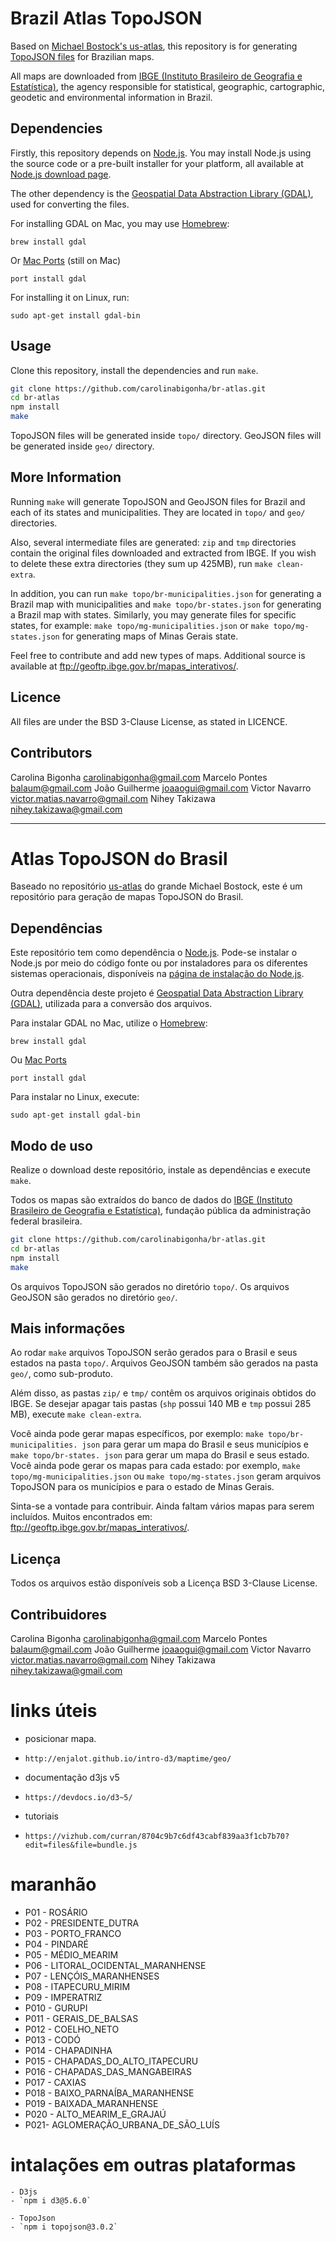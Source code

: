 # Brazil Atlas TopoJSON

Based on [Michael Bostock's us-atlas](http://github.com/mbostock/us-atlas.git), this repository is for generating [TopoJSON files](https://github.com/mbostock/topojson) for Brazilian maps.

All maps are downloaded from [IBGE (Instituto Brasileiro de Geografia e Estatística)](http://www.ibge.gov.br/), the agency responsible for
statistical, geographic, cartographic, geodetic and environmental information
in Brazil.

## Dependencies

Firstly, this repository depends on [Node.js](http://nodejs.org/).
You may install Node.js using the source code or a pre-built
installer for your platform, all available at
[Node.js download page](http://nodejs.org/download/).

The other dependency is the
[Geospatial Data Abstraction Library (GDAL)](http://www.gdal.org/),
used for converting the files.

For installing GDAL on Mac, you may use [Homebrew](http://brew.sh/):

```
brew install gdal
```

Or [Mac Ports](macports.org) (still on Mac)

```
port install gdal
```

For installing it on Linux, run:

```
sudo apt-get install gdal-bin
```

## Usage

Clone this repository, install the dependencies and run `make`.

```bash
git clone https://github.com/carolinabigonha/br-atlas.git
cd br-atlas
npm install
make
```

TopoJSON files will be generated inside ``topo/`` directory.
GeoJSON files will be generated inside ``geo/`` directory.

## More Information

Running ``make`` will generate TopoJSON and GeoJSON files for Brazil and
each of its states and municipalities. They are located in ``topo/`` and ``geo/`` directories.

Also, several intermediate files are generated: ``zip`` and ``tmp``
directories contain the original files downloaded and extracted from
IBGE. If you wish to delete these extra directories (they sum up 425MB),
run ``make clean-extra``.

In addition, you can run ``make topo/br-municipalities.json`` for generating
a Brazil map with municipalities and ``make topo/br-states.json`` for generating
a Brazil map with states. Similarly, you may generate files for
specific states, for example:
``make topo/mg-municipalities.json`` or ``make topo/mg-states.json``
for generating maps of Minas Gerais state.

Feel free to contribute and add new types of maps.
Additional source is available at ftp://geoftp.ibge.gov.br/mapas_interativos/.

## Licence

All files are under the BSD 3-Clause License, as stated in LICENCE.

## Contributors
Carolina Bigonha <carolinabigonha@gmail.com>
Marcelo Pontes <balaum@gmail.com>
João Guilherme <joaaogui@gmail.com>
Victor Navarro <victor.matias.navarro@gmail.com>
Nihey Takizawa <nihey.takizawa@gmail.com>

-----------------------------------

# Atlas TopoJSON do Brasil

Baseado no repositório [us-atlas](http://github.com/mbostock/us-atlas.git) do grande Michael Bostock, este é um repositório para geração de mapas TopoJSON
do Brasil.

## Dependências

Este repositório tem como dependência o [Node.js](http://nodejs.org/).
Pode-se instalar o Node.js por meio do código fonte ou por instaladores
para os diferentes sistemas operacionais, disponíveis na
[página de instalação do Node.js](http://nodejs.org/download/).

Outra dependência deste projeto é
[Geospatial Data Abstraction Library (GDAL)](http://www.gdal.org/),
utilizada para a conversão dos arquivos.

Para instalar GDAL no Mac, utilize o [Homebrew](http://brew.sh/):
``` 
brew install gdal 
```

Ou [Mac Ports](http://macports.org/)

``` 
port install gdal 
```

Para instalar no Linux, execute: 

``` 
sudo apt-get install gdal-bin 
```

## Modo de uso

Realize o download deste repositório, instale
as dependências e execute `make`.

Todos os mapas são extraídos do banco de dados do [IBGE (Instituto Brasileiro de Geografia e Estatística)](http://www.ibge.gov.br/), fundação pública da
administração federal brasileira.

```bash
git clone https://github.com/carolinabigonha/br-atlas.git
cd br-atlas
npm install
make
```

Os arquivos TopoJSON são gerados no diretório ``topo/``.
Os arquivos GeoJSON são gerados no diretório ``geo/``.

## Mais informações

Ao rodar ``make`` arquivos TopoJSON serão gerados para o Brasil e seus
estados na pasta ``topo/``. Arquivos GeoJSON também são gerados na
pasta ``geo/``, como sub-produto.

Além disso, as pastas ``zip/`` e ``tmp/``
contêm os arquivos originais obtidos do IBGE.
Se desejar apagar tais pastas
(``shp`` possui 140 MB e ``tmp`` possui 285 MB),
execute ``make clean-extra``.

Você ainda pode gerar mapas específicos, por exemplo: ``make topo/br-municipalities.
json`` para gerar um mapa do Brasil e seus municípios e ``make topo/br-states.
json`` para gerar um mapa do Brasil e seus estado. Você ainda pode gerar os
mapas para cada estado: por exemplo, ``make topo/mg-municipalities.json`` ou ``make
topo/mg-states.json`` geram arquivos TopoJSON para os municípios e para o
estado de Minas Gerais.

Sinta-se a vontade para contribuir. Ainda faltam vários mapas para serem
incluídos. Muitos encontrados em: ftp://geoftp.ibge.gov.br/mapas_interativos/.

## Licença

Todos os arquivos estão disponíveis sob a Licença BSD 3-Clause License.

## Contribuidores
Carolina Bigonha <carolinabigonha@gmail.com>
Marcelo Pontes <balaum@gmail.com>
João Guilherme <joaaogui@gmail.com>
Victor Navarro <victor.matias.navarro@gmail.com>
Nihey Takizawa <nihey.takizawa@gmail.com>

# links úteis
 - posicionar mapa.
 - `http://enjalot.github.io/intro-d3/maptime/geo/`

 - documentação d3js v5
 - `https://devdocs.io/d3~5/`

 - tutoriais
 - `https://vizhub.com/curran/8704c9b7c6df43cabf839aa3f1cb7b70?edit=files&file=bundle.js`

# maranhão
 - P01 - ROSÁRIO
 - P02 - PRESIDENTE_DUTRA
 - P03 - PORTO_FRANCO
 - P04 - PINDARÉ
 - P05 - MÉDIO_MEARIM
 - P06 - LITORAL_OCIDENTAL_MARANHENSE
 - P07 - LENÇÓIS_MARANHENSES
 - P08 - ITAPECURU_MIRIM
 - P09 - IMPERATRIZ
 - P010 - GURUPI
 - P011 - GERAIS_DE_BALSAS
 - P012 - COELHO_NETO
 - P013 - CODÓ
 - P014 - CHAPADINHA
 - P015 - CHAPADAS_DO_ALTO_ITAPECURU
 - P016 - CHAPADAS_DAS_MANGABEIRAS
 - P017 - CAXIAS
 - P018 - BAIXO_PARNAÍBA_MARANHENSE
 - P019 - BAIXADA_MARANHENSE
 - P020 - ALTO_MEARIM_E_GRAJAÚ
 - P021- AGLOMERAÇÃO_URBANA_DE_SÃO_LUÍS

# intalações em outras plataformas
    - D3js
    - `npm i d3@5.6.0`

    - TopoJson
    - `npm i topojson@3.0.2`